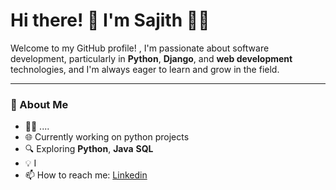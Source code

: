 # Hi there! 👋 I'm Sajith 👨‍💻

Welcome to my GitHub profile! , I'm passionate about software development, particularly in **Python**, **Django**, and **web development** technologies, and I'm always eager to learn and grow in the field.

---
### 🚀 About Me
- 🧑‍🎓 ....
- 🌐 Currently working on python projects
- 🔍 Exploring **Python**, **Java** **SQL**
- 💡 I
- 📫 How to reach me: [Linkedin](https://www.linkedin.com/in/sajith-thomas)




<!---
sajith-thomas/sajith-thomas is a ✨ special ✨ repository because its `README.md` (this file) appears on your GitHub profile.
You can click the Preview link to take a look at your changes.
--->
